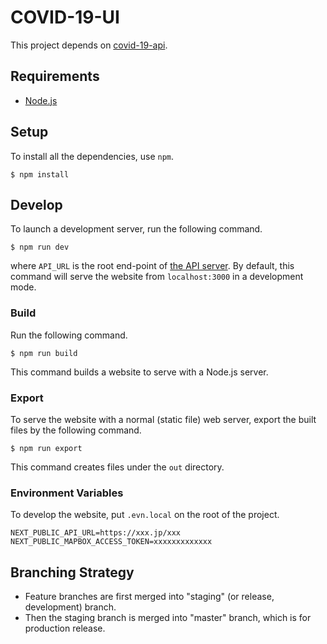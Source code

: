 # COVID-19-UI

This project depends on [covid-19-api](https://github.com/NLPforCOVID-19/covid-19-api).

## Requirements

- [Node.js](https://nodejs.org/en/)

## Setup

To install all the dependencies, use `npm`.

```
$ npm install
```

## Develop

To launch a development server, run the following command.

```
$ npm run dev
```

where `API_URL` is the root end-point of [the API server](https://github.com/NLPforCOVID-19/covid-19-api).
By default, this command will serve the website from `localhost:3000` in a development mode.

### Build

Run the following command.

```
$ npm run build
```

This command builds a website to serve with a Node.js server.

### Export

To serve the website with a normal (static file) web server, export the built files by the following command.

```
$ npm run export
```

This command creates files under the `out` directory.

### Environment Variables

To develop the website, put `.evn.local` on the root of the project.

```
NEXT_PUBLIC_API_URL=https://xxx.jp/xxx
NEXT_PUBLIC_MAPBOX_ACCESS_TOKEN=xxxxxxxxxxxxx
```

## Branching Strategy

- Feature branches are first merged into "staging" (or release, development) branch.
- Then the staging branch is merged into "master" branch, which is for production release.
